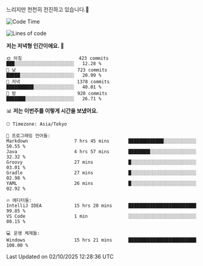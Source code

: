 느리지만 천천히 전진하고 있습니다.🐢

<!--START_SECTION:waka-->
![Code Time](http://img.shields.io/badge/Code%20Time-1%2C685%20hrs%2036%20mins-blue)

![Lines of code](https://img.shields.io/badge/%EC%A0%80%EB%8A%94%20%EC%97%AC%ED%83%9C%EA%B9%8C%EC%A7%80%20-946.2%20thousand%20%EC%A4%84%EC%9D%98%20%EC%BD%94%EB%93%9C%EB%A5%BC%20%EC%9E%91%EC%84%B1%ED%96%88%EC%96%B4%EC%9A%94.-blue)

**저는 저녁형 인간이에요. 🦉** 

```text
🌞 아침                     423 commits         ███░░░░░░░░░░░░░░░░░░░░░░   12.28 % 
🌆 낮　                     723 commits         █████░░░░░░░░░░░░░░░░░░░░   20.99 % 
🌃 저녁                     1378 commits        ██████████░░░░░░░░░░░░░░░   40.01 % 
🌙 밤　                     920 commits         ███████░░░░░░░░░░░░░░░░░░   26.71 % 
```


📊 **저는 이번주를 이렇게 시간을 보냈어요.** 

```text
🕑︎ Timezone: Asia/Tokyo

💬 프로그래밍 언어들: 
Markdown                 7 hrs 45 mins       █████████████░░░░░░░░░░░░   50.55 % 
Java                     4 hrs 57 mins       ████████░░░░░░░░░░░░░░░░░   32.32 % 
Groovy                   27 mins             █░░░░░░░░░░░░░░░░░░░░░░░░   03.01 % 
Gradle                   27 mins             █░░░░░░░░░░░░░░░░░░░░░░░░   02.98 % 
YAML                     26 mins             █░░░░░░░░░░░░░░░░░░░░░░░░   02.92 % 

🔥 에디터들: 
IntelliJ IDEA            15 hrs 20 mins      █████████████████████████   99.85 % 
VS Code                  1 min               ░░░░░░░░░░░░░░░░░░░░░░░░░   00.15 % 

💻 운영 체제들: 
Windows                  15 hrs 21 mins      █████████████████████████   100.00 % 
```


 Last Updated on 02/10/2025 12:28:36 UTC
<!--END_SECTION:waka-->
